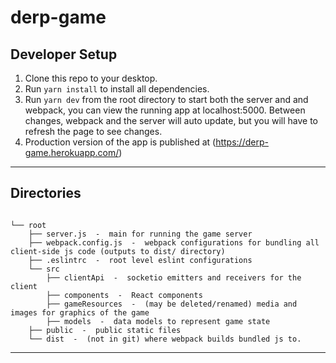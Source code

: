 # derp-game

## Developer Setup
1. Clone this repo to your desktop.
2. Run `yarn install` to install all dependencies.
3. Run `yarn dev` from the root directory to start both the server and and webpack, you can view the running app at localhost:5000. Between changes, webpack and the server will auto update, but you will have to refresh the page to see changes.
4. Production version of the app is published at (https://derp-game.herokuapp.com/)
---

## Directories
<pre class="highlight"><code>
└── root 
    ├── server.js  -  main for running the game server
    ├── webpack.config.js  -  webpack configurations for bundling all client-side js code (outputs to dist/ directory)
    ├── .eslintrc  -  root level eslint configurations
    └── src
        ├── clientApi  -  socketio emitters and receivers for the client
        ├── components  -  React components
        ├── gameResources  -  (may be deleted/renamed) media and images for graphics of the game
        ├── models  -  data models to represent game state 
    ├── public  -  public static files     
    └── dist  -  (not in git) where webpack builds bundled js to.
</code></pre>

---

